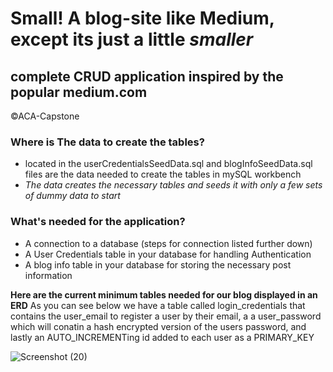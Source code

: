 # **Small!** A blog-site like Medium, except its just a little *smaller*
## complete CRUD application inspired by the popular medium.com
©ACA-Capstone

### Where is The data to create the tables?
* located in the userCredentialsSeedData.sql and blogInfoSeedData.sql files are the data needed to create the tables in mySQL workbench
* *The data creates the necessary tables and seeds it with only a few sets of dummy data to start*

### What's needed for the application?
* A connection to a database (steps for connection listed further down)
* A User Credentials table in your database for handling Authentication
* A blog info table in your database for storing the necessary post information

**Here are the current minimum tables needed for our blog displayed in an ERD**
  As you can see below we have a table called login_credentials that contains the user_email to register a user by their email,
a a user_password which will conatin a hash encrypted version of the users password, and lastly an AUTO_INCREMENTing id added to each user as a PRIMARY_KEY


![Screenshot (20)](https://user-images.githubusercontent.com/90695804/159587222-a76fe0b9-c7f2-468a-97cb-2d861bf2f1b4.png)
